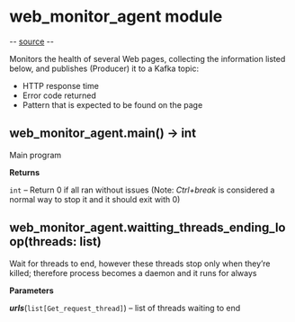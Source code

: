 # web_monitor_agent module
-- [source](https://github.com/elminster-aom/homeworks/blob/main/web_monitor_agent.py) --

Monitors the health of several Web pages, collecting the information listed below, and publishes (Producer) it to a Kafka topic:
* HTTP response time
* Error code returned
* Pattern that is expected to be found on the page 

## web_monitor_agent.main() → int
Main program

**Returns**

`int` – Return 0 if all ran without issues (Note: _Ctrl+break_ is considered a normal way to stop it and it should exit with 0)

## web_monitor_agent.waitting_threads_ending_loop(threads: list)
Wait for threads to end, however these threads stop only when they’re killed; therefore process becomes a daemon and it runs for always

**Parameters**

***urls***(`list[Get_request_thread]`) – list of threads waiting to end
